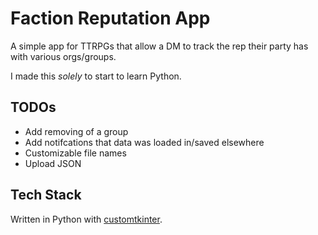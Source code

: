 # Faction Reputation App

A simple app for TTRPGs that allow a DM to track the rep their party has with various orgs/groups.

I made this *solely* to start to learn Python.

## TODOs
- Add removing of a group
- Add notifcations that data was loaded in/saved elsewhere
- Customizable file names
- Upload JSON

## Tech Stack

Written in Python with [customtkinter](https://customtkinter.tomschimansky.com/).
